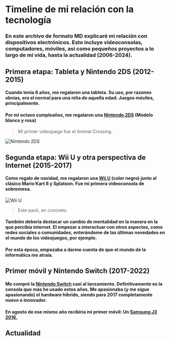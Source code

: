# Timeline de mi relación con la tecnología
### En este archivo de formato MD explicaré mi relación con dispositivos electrónicos. Esto incluye videoconsolas, computadores, móviles, así como pequeños proyectos a lo largo de mi vida, hasta la actualidad (2006-2024).
## Primera etapa: Tableta y Nintendo 2DS (2012-2015)
#### Cuando tenía 6 años, me regalaron una tableta. Su uso, por razones obvias, era el normal para una niña de aquella edad: Juegos móviles, principalmente.
#### Por mi octavo cumpleaños, me regalaron una [Nintendo 2DS](https://www.nintendo.com/es-es/Hardware/Familia-Nintendo-3DS/Familia-Nintendo-3DS-94560.html?srsltid=AfmBOoovHbP9irE76ud3U-fM_DEQ_l_Q1C41DziH8dXh7CRZSqBTSkmN) (Modelo blanco y rosa)
> Mi primer videojuego fue el Animal Crossing.

![Nintendo 2DS](https://s4.thcdn.com/productimg/600/600/10941131-1544343853121194.jpg)
## Segunda etapa: Wii U y otra perspectiva de Internet (2015-2017)
#### Como regalo de navidad, me regalaron una [Wii U](https://www.nintendo.com/es-es/Wii-U/Wii-U-344102.html?srsltid=AfmBOoryYwMssbVfVlFVHZML7rWEqK5VYRYSNW0dKSZ0oPAwSC15LI5O) (color negro) junto al clásico Mario Kart 8 y Splatoon. Fue mi primera videoconsola de sobremesa. 
![Wii U](https://m.media-amazon.com/images/I/919cLsOsgfL.jpg)
> Este pack, en concreto.
#### También debería destacar un cambio de mentalidad en la manera en la que percibía internet. El empezar a interactuar con otros aspectos, como redes sociales o comunidades, enterándome de las últimas novedades en el mundo de los videojuegos, por ejemplo. 
#### Por esta época, **empezaba a darme cuenta** de que el mundo de la informática me atraía.
## Primer móvil y Nintendo Switch (2017-2022)
#### Me compré la [Nintendo Switch](https://www.nintendo.com/es-es/Hardware/Familia-Nintendo-Switch/Nintendo-Switch/Nintendo-Switch-1148779.html?srsltid=AfmBOoqrv4vqha33l1S4yxJ2909iDKWXpjfDKzsA-kEU4T-TeyunD-JT) casi al lanzamiento. Definitivamente es la consola que más he usado estos años. Me apasionaba (y me sigue apasionando) el hardware híbrido, siendo para 2017 completamente nuevo e innovador.

#### En agosto de ese mismo año recibiría mi primer móvil: Un [Samsung J3 2016.](https://www.samsung.com/es/support/model/SM-J320FZDNPHE/)
## Actualidad